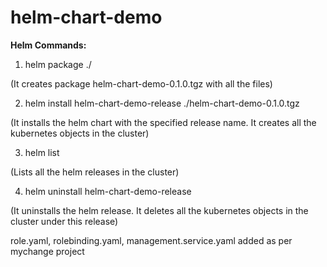 # helm-chart-demo

**Helm Commands:**
1. helm package ./ 

(It creates package helm-chart-demo-0.1.0.tgz with all the files)

2. helm install helm-chart-demo-release ./helm-chart-demo-0.1.0.tgz

(It installs the helm chart with the specified release name. It creates all the kubernetes objects in the cluster)

3. helm list

(Lists all the helm releases in the cluster)

4. helm uninstall helm-chart-demo-release

(It uninstalls the helm release. It deletes all the kubernetes objects in the cluster under this release)


role.yaml, rolebinding.yaml, management.service.yaml added as per mychange project
